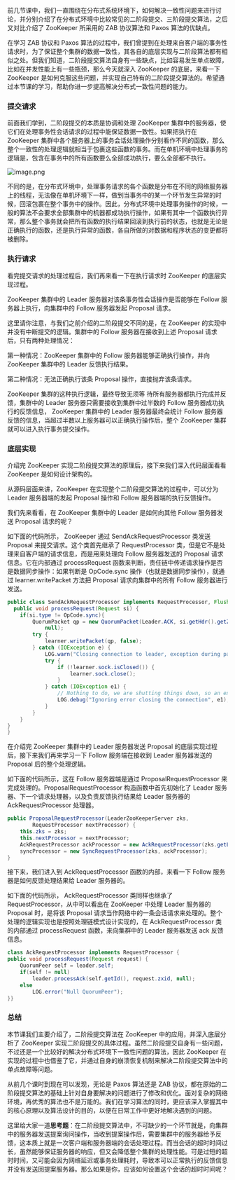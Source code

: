 前几节课中，我们一直围绕在分布式系统环境下，如何解决一致性问题来进行讨论，并分别介绍了在分布式环境中比较常见的二阶段提交、三阶段提交算法，之后又对比介绍了 ZooKeeper 所采用的 ZAB 协议算法和 Paxos 算法的优缺点。

在学习 ZAB 协议和 Paxos 算法的过程中，我们曾提到在处理来自客户端的事务性请求时，为了保证整个集群的数据一致性，其各自的底层实现与二阶段算法都有相似之处。但我们知道，二阶段提交算法自身有一些缺点，比如容易发生单点故障，比如在并发性能上有一些瓶颈，那么今天就深入 ZooKeeper 的底层，来看一下 ZooKeeper 是如何克服这些问题，并实现自己特有的二阶段提交算法的。希望通过本节课的学习，帮助你进一步提高解决分布式一致性问题的能力。

### 提交请求

前面我们学到，二阶段提交的本质是协调和处理 ZooKeeper 集群中的服务器，使它们在处理事务性会话请求的过程中能保证数据一致性。如果把执行在 ZooKeeper 集群中各个服务器上的事务会话处理操作分别看作不同的函数，那么整个一致性的处理逻辑就相当于包裹这些函数的事务。而在单机环境中处理事务的逻辑是，包含在事务中的所有函数要么全部成功执行，要么全部都不执行。

<Image alt="image.png" src="https://s0.lgstatic.com/i/image/M00/43/F4/Ciqc1F889pCADWF1AABRdrcwWog707.png"/>

不同的是，在分布式环境中，处理事务请求的各个函数是分布在不同的网络服务器上的线程，无法像在单机环境下一样，做到当事务中的某一个环节发生异常的时候，回滚包裹在整个事务中的操作。因此，分布式环境中处理事务操作的时候，一般的算法不会要求全部集群中的机器都成功执行操作，如果有其中一个函数执行异常，那么整个事务就会把所有函数的执行结果回滚到执行前的状态，也就是无论是正确执行的函数，还是执行异常的函数，各自所做的对数据和程序状态的变更都将被删除。

### 执行请求

看完提交请求的处理过程后，我们再来看一下在执行请求时 ZooKeeper 的底层实现过程。

ZooKeeper 集群中的 Leader 服务器对该条事务性会话操作是否能够在 Follow 服务器上执行，向集群中的 Follow 服务器发起 Proposal 请求。

这里请你注意，与我们之前介绍的二阶段提交不同的是，在 ZooKeeper 的实现中并没有中断提交的逻辑。集群中的 Follow 服务器在接收到上述 Proposal 请求后，只有两种处理情况：

第一种情况：ZooKeeper 集群中的 Follow 服务器能够正确执行操作，并向 ZooKeeper 集群中的 Leader 反馈执行结果。

第二种情况：无法正确执行该条 Proposal 操作，直接抛弃该条请求。

ZooKeeper 集群的这种执行逻辑，最终导致无须等 待所有服务器都执行完成并反馈，集群中的 Leader 服务器只需要接收到集群中过半数的 Follow 服务器成功执行的反馈信息， ZooKeeper 集群中的 Leader 服务器最终会统计 Follow 服务器反馈的信息，当超过半数以上服务器可以正确执行操作后，整个 ZooKeeper 集群就可以进入执行事务提交操作。

### 底层实现

介绍完 ZooKeeper 实现二阶段提交算法的原理后，接下来我们深入代码层面看看 ZooKeeper 是如何设计架构的。

从源码层面来讲，ZooKeeper 在实现整个二阶段提交算法的过程中，可以分为 Leader 服务器端的发起 Proposal 操作和 Follow 服务器端的执行反馈操作。

我们先来看看，在 ZooKeeper 集群中的 Leader 是如何向其他 Follow 服务器发送 Proposal 请求的呢？

如下面的代码所示， ZooKeeper 通过 SendAckRequestProcessor 类发送 Proposal 来提交请求。这个类首先继承了 RequestProcessor 类，但是它不是处理来自客户端的请求信息，而是用来处理向 Follow 服务器发送的 Proposal 请求信息。它在内部通过 processRequest 函数来判断，责任链中传递请求操作是否是数据同步操作：如果判断是 OpCode.sync 操作（也就是数据同步操作），就通过 learner.writePacket 方法把 Proposal 请求向集群中的所有 Follow 服务器进行发送。

```java
public class SendAckRequestProcessor implements RequestProcessor, Flushable { 
  public void processRequest(Request si) { 
    if(si.type != OpCode.sync){ 
        QuorumPacket qp = new QuorumPacket(Leader.ACK, si.getHdr().getZxid(), null, 
            null); 
        try { 
            learner.writePacket(qp, false); 
        } catch (IOException e) { 
            LOG.warn("Closing connection to leader, exception during packet send", e); 
            try { 
                if (!learner.sock.isClosed()) { 
                    learner.sock.close(); 
                } 
            } catch (IOException e1) { 
                // Nothing to do, we are shutting things down, so an exception here is irrelevant 
                LOG.debug("Ignoring error closing the connection", e1); 
            } 
        } 
    } 
} 
} 
```

在介绍完 ZooKeeper 集群中的 Leader 服务器发送 Proposal 的底层实现过程后，接下来我们再来学习一下 Follow 服务端在接收到 Leader 服务器发送的 Proposal 后的整个处理逻辑。

如下面的代码所示，这在 Follow 服务器端是通过 ProposalRequestProcessor 来完成处理的。ProposalRequestProcessor 构造函数中首先初始化了 Leader 服务器、下一个请求处理器，以及负责反馈执行结果给 Leader 服务器的 AckRequestProcessor 处理器。

```java
public ProposalRequestProcessor(LeaderZooKeeperServer zks, 
        RequestProcessor nextProcessor) { 
    this.zks = zks; 
    this.nextProcessor = nextProcessor; 
    AckRequestProcessor ackProcessor = new AckRequestProcessor(zks.getLeader()); 
    syncProcessor = new SyncRequestProcessor(zks, ackProcessor); 
} 
```

接下来，我们进入到 AckRequestProcessor 函数的内部，来看一下 Follow 服务器是如何反馈处理结果给 Leader 服务器的。

如下面的代码所示， AckRequestProcessor 类同样也继承了 RequestProcessor，从中可以看出在 ZooKeeper 中处理 Leader 服务器的 Proposal 时，是将该 Proposal 请求当作网络中的一条会话请求来处理的。整个处理的逻辑实现也是按照处理链模式设计实现的，在 AckRequestProcessor 类的内部通过 processRequest 函数，来向集群中的 Leader 服务器发送 ack 反馈信息。

```java
class AckRequestProcessor implements RequestProcessor { 
public void processRequest(Request request) { 
    QuorumPeer self = leader.self; 
    if(self != null) 
        leader.processAck(self.getId(), request.zxid, null); 
    else 
        LOG.error("Null QuorumPeer"); 
}} 
```

### 总结

本节课我们主要介绍了，二阶段提交算法在 ZooKeeper 中的应用，并深入底层分析了 ZooKeeper 实现二阶段提交的具体过程。虽然二阶段提交自身有一些问题，不过还是一个比较好的解决分布式环境下一致性问题的算法，因此 ZooKeeper 在实现的过程中也借鉴了它，并通过自身的崩溃恢复机制来解决二阶段提交算法中的单点故障等问题。

从前几个课时到现在可以发现，无论是 Paxos 算法还是 ZAB 协议，都在原始的二阶段提交算法的基础上针对自身要解决的问题进行了修改和优化。面对复杂的网络环境，再优秀的算法也不是万能的。我们在学习算法的同时，更应该深入掌握其中的核心原理以及算法设计的目的，以便在日常工作中更好地解决遇到的问题。

这里给大家一道**思考题**：在二阶段提交算法中，不可缺少的一个环节就是，向集群中的服务器发送提案询问操作，当收到提案操作后，需要集群中的服务器给予反馈，这本质上就是一次客户端和服务器端的会话处理过程。而当会话的超时时间过长，虽然能够保证服务器的响应，但又会降低整个集群的处理性能。可是过短的超时时间，又可能会因为网络延迟或事务处理耗时，导致本可以正常执行的反馈信息并没有发送回提案服务器。那么如果是你，应该如何设置这个会话的超时时间呢？
